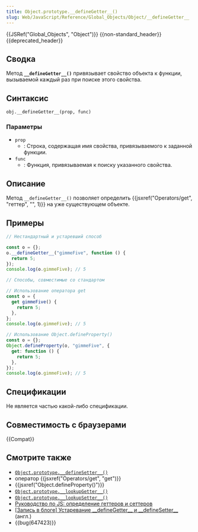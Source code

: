 ```yaml
---
title: Object.prototype.__defineGetter__()
slug: Web/JavaScript/Reference/Global_Objects/Object/__defineGetter__
---
```


{{JSRef("Global_Objects", "Object")}} {{non-standard_header}} {{deprecated_header}}

## Сводка

Метод **`__defineGetter__()`** привязывает свойство объекта к функции, вызываемой каждый раз при поиске этого свойства.

## Синтаксис

```
obj.__defineGetter__(prop, func)
```

### Параметры

- `prop`
  - : Строка, содержащая имя свойства, привязываемого к заданной функции.
- `func`
  - : Функция, привязываемая к поиску указанного свойства.

## Описание

Метод `__defineGetter__()` позволяет определить {{jsxref("Operators/get", "геттер", "", 1)}} на уже существующем объекте.

## Примеры

```js
// Нестандартный и устаревший способ

const o = {};
o.__defineGetter__("gimmeFive", function () {
  return 5;
});
console.log(o.gimmeFive); // 5

// Способы, совместимые со стандартом

// Использование оператора get
const o = {
  get gimmeFive() {
    return 5;
  },
};
console.log(o.gimmeFive); // 5

// Использование Object.defineProperty()
const o = {};
Object.defineProperty(o, "gimmeFive", {
  get: function () {
    return 5;
  },
});
console.log(o.gimmeFive); // 5
```

## Спецификации

Не является частью какой-либо спецификации.

## Совместимость с браузерами

{{Compat}}

## Смотрите также

- [`Object.prototype.__defineSetter__()`](/ru/docs/Web/JavaScript/Reference/Global_Objects/Object/__defineSetter__)
- оператор {{jsxref("Operators/get", "get")}}
- {{jsxref("Object.defineProperty()")}}
- [`Object.prototype.__lookupGetter__()`](/ru/docs/Web/JavaScript/Reference/Global_Objects/Object/__lookupGetter__)
- [`Object.prototype.__lookupSetter__()`](/ru/docs/Web/JavaScript/Reference/Global_Objects/Object/__lookupSetter__)
- [Руководство по JS: определение геттеров и сеттеров](/ru/docs/Web/JavaScript/Guide_ru/Working_with_Objects#.D0.9E.D0.BF.D1.80.D0.B5.D0.B4.D0.B5.D0.BB.D0.B5.D0.BD.D0.B8.D0.B5_.D0.B3.D0.B5.D1.82.D1.82.D0.B5.D1.80.D0.BE.D0.B2_.D0.B8_.D1.81.D0.B5.D1.82.D1.82.D0.B5.D1.80.D0.BE.D0.B2)
- [\[Запись в блоге\] Устаревание \_\_defineGetter\_\_ и \_\_defineSetter\_\_](http://whereswalden.com/2010/04/16/more-spidermonkey-changes-ancient-esoteric-very-rarely-used-syntax-for-creating-getters-and-setters-is-being-removed/) (англ.)
- {{bug(647423)}}
